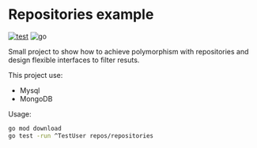 # Repositories example

[![test](https://github.com/mfloriach/repositories-example/actions/workflows/test.yml/badge.svg)](https://github.com/mfloriach/repositories-example/actions/workflows/test.yml)
![go](https://img.shields.io/badge/go-1.21-blue)

Small project to show how to achieve polymorphism with repositories and design flexible interfaces to filter resuts.

This project use:
- Mysql
- MongoDB

Usage:
```bash
go mod download
go test -run ^TestUser repos/repositories
```